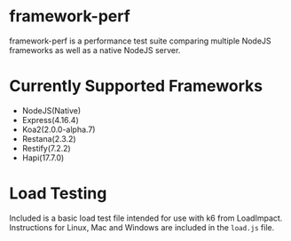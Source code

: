 # framework-perf
framework-perf is a performance test suite comparing multiple NodeJS frameworks as well as a native NodeJS server.

# Currently Supported Frameworks
  - NodeJS(Native)
  - Express(4.16.4)
  - Koa2(2.0.0-alpha.7)
  - Restana(2.3.2)
  - Restify(7.2.2)
  - Hapi(17.7.0)

# Load Testing
Included is a basic load test file intended for use with k6 from LoadImpact. Instructions for Linux, Mac and Windows are included in the `load.js` file.
